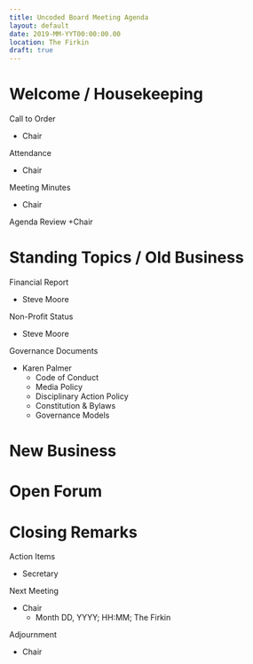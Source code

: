 ```yaml
---
title: Uncoded Board Meeting Agenda
layout: default
date: 2019-MM-YYT00:00:00.00
location: The Firkin
draft: true
---
```

# Welcome / Housekeeping

Call to Order
+ Chair

Attendance
+ Chair

Meeting Minutes
+ Chair

Agenda Review
+Chair

# Standing Topics / Old Business

Financial Report
+ Steve Moore

Non-Profit Status
+ Steve Moore

Governance Documents
+ Karen Palmer
  + Code of Conduct
  + Media Policy
  + Disciplinary Action Policy
  + Constitution & Bylaws
  + Governance Models

# New Business

# Open Forum

# Closing Remarks

Action Items 
+ Secretary

Next Meeting
+ Chair
  + Month DD, YYYY; HH:MM; The Firkin

Adjournment
+ Chair



